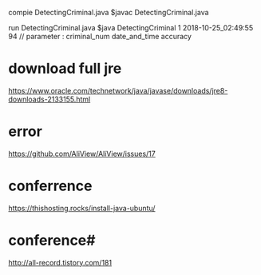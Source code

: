 
compie DetectingCriminal.java
$javac DetectingCriminal.java

run DetectingCriminal.java
$java DetectingCriminal 1 2018-10-25_02:49:55 94
// parameter : criminal_num date_and_time accuracy

# download full jre
https://www.oracle.com/technetwork/java/javase/downloads/jre8-downloads-2133155.html

# error
https://github.com/AliView/AliView/issues/17

# conferrence
https://thishosting.rocks/install-java-ubuntu/

# conference#
http://all-record.tistory.com/181
